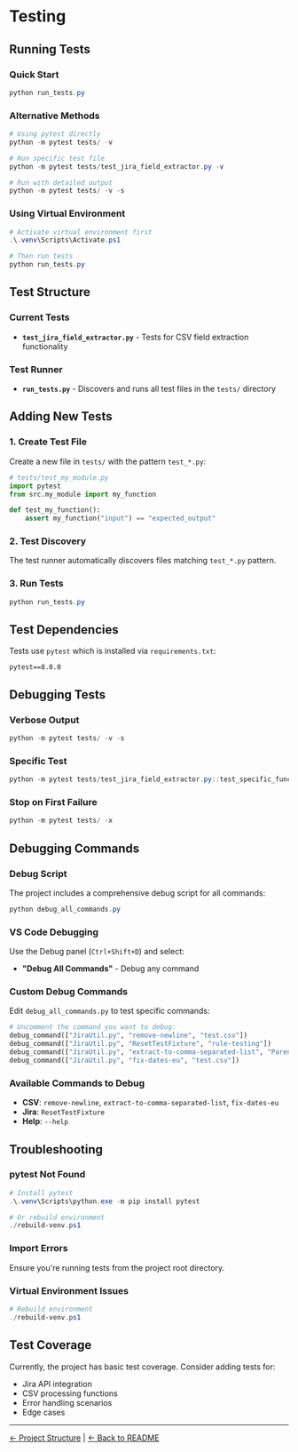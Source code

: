 # Testing

## Running Tests

### Quick Start
```powershell
python run_tests.py
```

### Alternative Methods
```powershell
# Using pytest directly
python -m pytest tests/ -v

# Run specific test file
python -m pytest tests/test_jira_field_extractor.py -v

# Run with detailed output
python -m pytest tests/ -v -s
```

### Using Virtual Environment
```powershell
# Activate virtual environment first
.\.venv\Scripts\Activate.ps1

# Then run tests
python run_tests.py
```

## Test Structure

### Current Tests
- **`test_jira_field_extractor.py`** - Tests for CSV field extraction functionality

### Test Runner
- **`run_tests.py`** - Discovers and runs all test files in the `tests/` directory

## Adding New Tests

### 1. Create Test File
Create a new file in `tests/` with the pattern `test_*.py`:

```python
# tests/test_my_module.py
import pytest
from src.my_module import my_function

def test_my_function():
    assert my_function("input") == "expected_output"
```

### 2. Test Discovery
The test runner automatically discovers files matching `test_*.py` pattern.

### 3. Run Tests
```powershell
python run_tests.py
```

## Test Dependencies

Tests use `pytest` which is installed via `requirements.txt`:
```
pytest==8.0.0
```

## Debugging Tests

### Verbose Output
```powershell
python -m pytest tests/ -v -s
```

### Specific Test
```powershell
python -m pytest tests/test_jira_field_extractor.py::test_specific_function -v
```

### Stop on First Failure
```powershell
python -m pytest tests/ -x
```

## Debugging Commands

### Debug Script
The project includes a comprehensive debug script for all commands:

```powershell
python debug_all_commands.py
```

### VS Code Debugging
Use the Debug panel (`Ctrl+Shift+D`) and select:
- **"Debug All Commands"** - Debug any command

### Custom Debug Commands
Edit `debug_all_commands.py` to test specific commands:

```python
# Uncomment the command you want to debug:
debug_command(["JiraUtil.py", "remove-newline", "test.csv"])
debug_command(["JiraUtil.py", "ResetTestFixture", "rule-testing"])
debug_command(["JiraUtil.py", "extract-to-comma-separated-list", "Parent key", "test.csv"])
debug_command(["JiraUtil.py", "fix-dates-eu", "test.csv"])
```

### Available Commands to Debug
- **CSV**: `remove-newline`, `extract-to-comma-separated-list`, `fix-dates-eu`
- **Jira**: `ResetTestFixture`
- **Help**: `--help`

## Troubleshooting

### pytest Not Found
```powershell
# Install pytest
.\.venv\Scripts\python.exe -m pip install pytest

# Or rebuild environment
./rebuild-venv.ps1
```

### Import Errors
Ensure you're running tests from the project root directory.

### Virtual Environment Issues
```powershell
# Rebuild environment
./rebuild-venv.ps1
```

## Test Coverage

Currently, the project has basic test coverage. Consider adding tests for:
- Jira API integration
- CSV processing functions
- Error handling scenarios
- Edge cases

---

[← Project Structure](project-structure.md) | [← Back to README](README.md)
